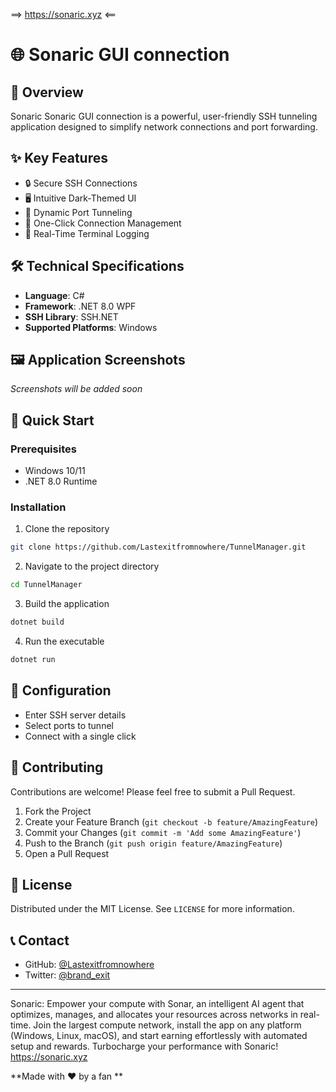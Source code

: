 ==>  https://sonaric.xyz <==
# 🌐 Sonaric GUI connection 

## 🚀 Overview

Sonaric Sonaric GUI connection is a powerful, user-friendly SSH tunneling application designed to simplify network connections and port forwarding.

## ✨ Key Features

- 🔒 Secure SSH Connections
- 🖥️ Intuitive Dark-Themed UI
- 🔀 Dynamic Port Tunneling
- 📡 One-Click Connection Management
- 📝 Real-Time Terminal Logging

## 🛠️ Technical Specifications

- **Language**: C# 
- **Framework**: .NET 8.0 WPF
- **SSH Library**: SSH.NET
- **Supported Platforms**: Windows

## 🖼️ Application Screenshots

*Screenshots will be added soon*

## 🚦 Quick Start

### Prerequisites
- Windows 10/11
- .NET 8.0 Runtime

### Installation

1. Clone the repository
```bash
git clone https://github.com/Lastexitfromnowhere/TunnelManager.git
```

2. Navigate to the project directory
```bash
cd TunnelManager
```

3. Build the application
```bash
dotnet build
```

4. Run the executable
```bash
dotnet run
```

## 🔧 Configuration

- Enter SSH server details
- Select ports to tunnel
- Connect with a single click

## 🤝 Contributing

Contributions are welcome! Please feel free to submit a Pull Request.

1. Fork the Project
2. Create your Feature Branch (`git checkout -b feature/AmazingFeature`)
3. Commit your Changes (`git commit -m 'Add some AmazingFeature'`)
4. Push to the Branch (`git push origin feature/AmazingFeature`)
5. Open a Pull Request

## 📜 License

Distributed under the MIT License. See `LICENSE` for more information.

## 📞 Contact

- GitHub: [@Lastexitfromnowhere](https://github.com/Lastexitfromnowhere)
- Twitter: [@brand_exit](https://x.com/brand_exit)

---
Sonaric: Empower your compute with Sonar, an intelligent AI agent that optimizes, manages, and allocates your resources across networks in real-time. Join the largest compute network, install the app on any platform (Windows, Linux, macOS), and start earning effortlessly with automated setup and rewards. Turbocharge your performance with Sonaric!  https://sonaric.xyz

**Made with ❤️ by a fan **
